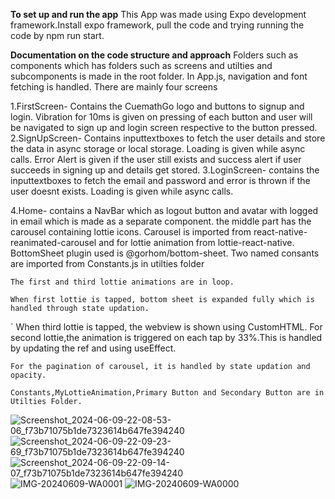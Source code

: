 **To set up and run the app**
This App was made using Expo development framework.Install expo framework, pull the code and trying running the code by npm run start.

**Documentation on the code structure and approach**
Folders such as components which has folders such as screens and utilties and subcomponents is made in the root folder.
In App.js, navigation and font fetching is handled.
There are mainly four screens

  1.FirstScreen- Contains the CuemathGo logo and buttons to signup and login.
        Vibration for 10ms is given on pressing of each button and user will be navigated to sign up and login screen respective to the button pressed.
  2.SignUpScreen- Contains inputtextboxes to fetch the user details and store the data in async storage or local storage.
        Loading is given while async calls.
        Error Alert is given if the user still exists and success alert if user succeeds in signing up and details get stored.
  3.LoginScreen- contains the inputtextboxes to fetch the email and password and error is thrown if the user doesnt exists.
        Loading is given while async calls.

  4.Home-
    contains a NavBar which as logout button and avatar with logged in email which is made as a separate component.
    the middle part has the carousel containing lottie icons.
    Carousel is imported from react-native-reanimated-carousel and for lottie animation from lottie-react-native.
    BottomSheet plugin used is @gorhom/bottom-sheet.
    Two named consants are imported from Constants.js in utilties folder

    The first and third lottie animations are in loop.

    When first lottie is tapped, bottom sheet is expanded fully which is handled through state updation.
`   When third lottie is tapped, the webview is shown using CustomHTML.
    For second lottie,the animation is triggered on each tap by 33%.This is handled by updating the ref and using useEffect.

    For the pagination of carousel, it is handled by state updation and opacity.

    Constants,MyLottieAnimation,Primary Button and Secondary Button are in Utilties Folder.

    
    
  


![Screenshot_2024-06-09-22-08-53-06_f73b71075b1de7323614b647fe394240](https://github.com/AadarshVenu/cuemathAssignment/assets/85875388/7ec108f2-6b3b-4030-9950-9c997a7ac948)
![Screenshot_2024-06-09-22-09-23-69_f73b71075b1de7323614b647fe394240](https://github.com/AadarshVenu/cuemathAssignment/assets/85875388/0785e31f-51cb-4f45-9f2a-8667a6cc70d5)
![Screenshot_2024-06-09-22-09-14-07_f73b71075b1de7323614b647fe394240](https://github.com/AadarshVenu/cuemathAssignment/assets/85875388/3cab0212-1795-4e73-a27c-632a00a361a6)
![IMG-20240609-WA0001](https://github.com/AadarshVenu/cuemathAssignment/assets/85875388/e4dc5491-2072-435a-81fb-1624397ea5c8)
![IMG-20240609-WA0000](https://github.com/AadarshVenu/cuemathAssignment/assets/85875388/d8ada645-63cf-4a0e-97bf-5b74393d78c7)
